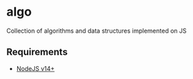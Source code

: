 # algo
Collection of algorithms and data structures implemented on JS

## Requirements
* [NodeJS v14+](https://nodejs.org/)
